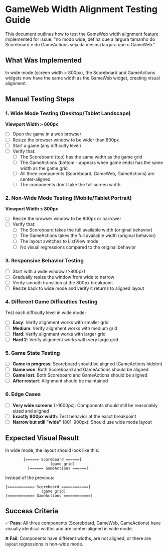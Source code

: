 # GameWeb Width Alignment Testing Guide

This document outlines how to test the GameWeb width alignment feature implemented for issue: "no modo wide, defina que a largura tamanho do Scoreboard e do GameActions seja da mesma largura que o GameWeb."

## What Was Implemented

In wide mode (screen width > 800px), the Scoreboard and GameActions widgets now have the same width as the GameWeb widget, creating visual alignment.

## Manual Testing Steps

### 1. Wide Mode Testing (Desktop/Tablet Landscape)
**Viewport Width > 800px**

- [ ] Open the game in a web browser
- [ ] Resize the browser window to be wider than 800px
- [ ] Start a game (any difficulty level)
- [ ] Verify that:
  - [ ] The Scoreboard (top) has the same width as the game grid
  - [ ] The GameActions (bottom - appears when game ends) has the same width as the game grid
  - [ ] All three components (Scoreboard, GameWeb, GameActions) are center-aligned
  - [ ] The components don't take the full screen width

### 2. Non-Wide Mode Testing (Mobile/Tablet Portrait)
**Viewport Width ≤ 800px**

- [ ] Resize the browser window to be 800px or narrower
- [ ] Verify that:
  - [ ] The Scoreboard takes the full available width (original behavior)
  - [ ] The GameActions takes the full available width (original behavior)
  - [ ] The layout switches to ListView mode
  - [ ] No visual regressions compared to the original behavior

### 3. Responsive Behavior Testing

- [ ] Start with a wide window (>800px)
- [ ] Gradually resize the window from wide to narrow
- [ ] Verify smooth transition at the 800px breakpoint
- [ ] Resize back to wide mode and verify it returns to aligned layout

### 4. Different Game Difficulties Testing

Test each difficulty level in wide mode:

- [ ] **Easy**: Verify alignment works with smaller grid
- [ ] **Medium**: Verify alignment works with medium grid
- [ ] **Hard**: Verify alignment works with larger grid
- [ ] **Hard 2**: Verify alignment works with very large grid

### 5. Game State Testing

- [ ] **Game in progress**: Scoreboard should be aligned (GameActions hidden)
- [ ] **Game won**: Both Scoreboard and GameActions should be aligned
- [ ] **Game lost**: Both Scoreboard and GameActions should be aligned
- [ ] **After restart**: Alignment should be maintained

### 6. Edge Cases

- [ ] **Very wide screens** (>1600px): Components should still be reasonably sized and aligned
- [ ] **Exactly 800px width**: Test behavior at the exact breakpoint
- [ ] **Narrow but still "wide"** (801-900px): Should use wide mode layout

## Expected Visual Result

In wide mode, the layout should look like this:
```
        [====== Scoreboard ======]
                    (game grid)
          [====== GameActions ======]
```

Instead of the previous:
```
[============ Scoreboard ============]
                (game grid)
[============ GameActions ============]
```

## Success Criteria

✅ **Pass**: All three components (Scoreboard, GameWeb, GameActions) have visually identical widths and are center-aligned in wide mode.

❌ **Fail**: Components have different widths, are not aligned, or there are layout regressions in non-wide mode.